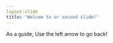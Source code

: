 ```yaml
---
layout:slide
title: "Welcom to ur second slide!"
---
```

As a guide,
Use the left arrow to go back!

